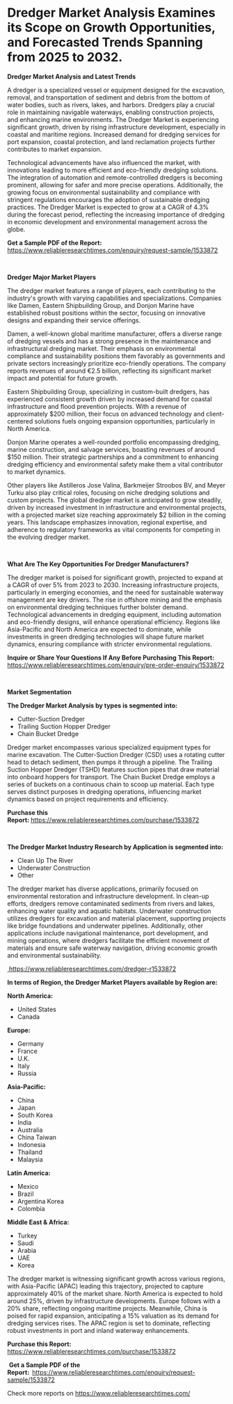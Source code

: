 <p><h1>Dredger Market Analysis Examines its Scope on Growth Opportunities, and Forecasted Trends Spanning from 2025 to 2032.</h1></p><p><strong>Dredger Market Analysis and Latest Trends</strong></p>
<p><p>A dredger is a specialized vessel or equipment designed for the excavation, removal, and transportation of sediment and debris from the bottom of water bodies, such as rivers, lakes, and harbors. Dredgers play a crucial role in maintaining navigable waterways, enabling construction projects, and enhancing marine environments. The Dredger Market is experiencing significant growth, driven by rising infrastructure development, especially in coastal and maritime regions. Increased demand for dredging services for port expansion, coastal protection, and land reclamation projects further contributes to market expansion.</p><p>Technological advancements have also influenced the market, with innovations leading to more efficient and eco-friendly dredging solutions. The integration of automation and remote-controlled dredgers is becoming prominent, allowing for safer and more precise operations. Additionally, the growing focus on environmental sustainability and compliance with stringent regulations encourages the adoption of sustainable dredging practices. The Dredger Market is expected to grow at a CAGR of 4.3% during the forecast period, reflecting the increasing importance of dredging in economic development and environmental management across the globe.</p></p>
<p><strong>Get a Sample PDF of the Report:&nbsp;</strong> <a href="https://www.reliableresearchtimes.com/enquiry/request-sample/1533872?utm_campaign=2338&utm_medium=2&utm_source=Github&utm_content=ia&utm_term=17022025&utm_id=dredger">https://www.reliableresearchtimes.com/enquiry/request-sample/1533872</a></p>
<p>&nbsp;</p>
<p><strong>Dredger Major Market Players</strong></p>
<p><p>The dredger market features a range of players, each contributing to the industry's growth with varying capabilities and specializations. Companies like Damen, Eastern Shipbuilding Group, and Donjon Marine have established robust positions within the sector, focusing on innovative designs and expanding their service offerings.</p><p>Damen, a well-known global maritime manufacturer, offers a diverse range of dredging vessels and has a strong presence in the maintenance and infrastructural dredging market. Their emphasis on environmental compliance and sustainability positions them favorably as governments and private sectors increasingly prioritize eco-friendly operations. The company reports revenues of around €2.5 billion, reflecting its significant market impact and potential for future growth.</p><p>Eastern Shipbuilding Group, specializing in custom-built dredgers, has experienced consistent growth driven by increased demand for coastal infrastructure and flood prevention projects. With a revenue of approximately $200 million, their focus on advanced technology and client-centered solutions fuels ongoing expansion opportunities, particularly in North America.</p><p>Donjon Marine operates a well-rounded portfolio encompassing dredging, marine construction, and salvage services, boasting revenues of around $150 million. Their strategic partnerships and a commitment to enhancing dredging efficiency and environmental safety make them a vital contributor to market dynamics.</p><p>Other players like Astilleros Jose Valina, Barkmeijer Stroobos BV, and Meyer Turku also play critical roles, focusing on niche dredging solutions and custom projects. The global dredger market is anticipated to grow steadily, driven by increased investment in infrastructure and environmental projects, with a projected market size reaching approximately $2 billion in the coming years. This landscape emphasizes innovation, regional expertise, and adherence to regulatory frameworks as vital components for competing in the evolving dredger market.</p></p>
<p>&nbsp;</p>
<p><strong>What Are The Key Opportunities For Dredger Manufacturers?</strong></p>
<p><p>The dredger market is poised for significant growth, projected to expand at a CAGR of over 5% from 2023 to 2030. Increasing infrastructure projects, particularly in emerging economies, and the need for sustainable waterway management are key drivers. The rise in offshore mining and the emphasis on environmental dredging techniques further bolster demand. Technological advancements in dredging equipment, including automation and eco-friendly designs, will enhance operational efficiency. Regions like Asia-Pacific and North America are expected to dominate, while investments in green dredging technologies will shape future market dynamics, ensuring compliance with stricter environmental regulations.</p></p>
<p><strong>Inquire or Share Your Questions If Any Before Purchasing This Report:</strong> <a href="https://www.reliableresearchtimes.com/enquiry/pre-order-enquiry/1533872?utm_campaign=2338&utm_medium=2&utm_source=Github&utm_content=ia&utm_term=17022025&utm_id=dredger">https://www.reliableresearchtimes.com/enquiry/pre-order-enquiry/1533872</a></p>
<p>&nbsp;</p>
<p><strong>Market Segmentation</strong></p>
<p><strong>The Dredger Market Analysis by types is segmented into:</strong></p>
<p><ul><li>Cutter-Suction Dredger</li><li>Trailing Suction Hopper Dredger</li><li>Chain Bucket Dredge</li></ul></p>
<p><p>Dredger market encompasses various specialized equipment types for marine excavation. The Cutter-Suction Dredger (CSD) uses a rotating cutter head to detach sediment, then pumps it through a pipeline. The Trailing Suction Hopper Dredger (TSHD) features suction pipes that draw material into onboard hoppers for transport. The Chain Bucket Dredge employs a series of buckets on a continuous chain to scoop up material. Each type serves distinct purposes in dredging operations, influencing market dynamics based on project requirements and efficiency.</p></p>
<p><strong>Purchase this Report:&nbsp;</strong><a href="https://www.reliableresearchtimes.com/purchase/1533872?utm_campaign=2338&utm_medium=2&utm_source=Github&utm_content=ia&utm_term=17022025&utm_id=dredger">https://www.reliableresearchtimes.com/purchase/1533872</a></p>
<p>&nbsp;</p>
<p><strong>The Dredger Market Industry Research by Application is segmented into:</strong></p>
<p><ul><li>Clean Up The River</li><li>Underwater Construction</li><li>Other</li></ul></p>
<p><p>The dredger market has diverse applications, primarily focused on environmental restoration and infrastructure development. In clean-up efforts, dredgers remove contaminated sediments from rivers and lakes, enhancing water quality and aquatic habitats. Underwater construction utilizes dredgers for excavation and material placement, supporting projects like bridge foundations and underwater pipelines. Additionally, other applications include navigational maintenance, port development, and mining operations, where dredgers facilitate the efficient movement of materials and ensure safe waterway navigation, driving economic growth and environmental sustainability.</p></p>
<p><a href="https://www.reliableresearchtimes.com/dredger-r1533872?utm_campaign=2338&utm_medium=2&utm_source=Github&utm_content=ia&utm_term=17022025&utm_id=dredger">&nbsp;https://www.reliableresearchtimes.com/dredger-r1533872</a></p>
<p><strong>In terms of Region, the Dredger Market Players available by Region are:</strong></p>
<p>
    <p> <strong> North America: </strong>
        <ul>
            <li>United States</li>
            <li>Canada</li>
        </ul>
        </p> 
    <p> <strong> Europe: </strong>
        <ul>
            <li>Germany</li>
            <li>France</li>
            <li>U.K.</li>
            <li>Italy</li>
            <li>Russia</li>
        </ul>
        </p> 
    <p> <strong> Asia-Pacific: </strong>
        <ul>
            <li>China</li>
            <li>Japan</li>
            <li>South Korea</li>
            <li>India</li>
            <li>Australia</li>
            <li>China Taiwan</li>
            <li>Indonesia</li>
            <li>Thailand</li>
            <li>Malaysia</li>
        </ul>
        </p> 
    <p> <strong> Latin America: </strong>
        <ul>
            <li>Mexico</li>
            <li>Brazil</li>
            <li>Argentina Korea</li>
            <li>Colombia</li>
        </ul>
        </p> 
    <p> <strong> Middle East & Africa: </strong>
        <ul>
            <li>Turkey</li>
            <li>Saudi</li>
            <li>Arabia</li>
            <li>UAE</li>
            <li>Korea</li>
        </ul>
    </p>
    </p>
<p><p>The dredger market is witnessing significant growth across various regions, with Asia-Pacific (APAC) leading this trajectory, projected to capture approximately 40% of the market share. North America is expected to hold around 25%, driven by infrastructure developments. Europe follows with a 20% share, reflecting ongoing maritime projects. Meanwhile, China is poised for rapid expansion, anticipating a 15% valuation as its demand for dredging services rises. The APAC region is set to dominate, reflecting robust investments in port and inland waterway enhancements.</p></p>
<p><strong>Purchase this Report: </strong><a href="https://www.reliableresearchtimes.com/purchase/1533872?utm_campaign=2338&utm_medium=2&utm_source=Github&utm_content=ia&utm_term=17022025&utm_id=dredger">https://www.reliableresearchtimes.com/purchase/1533872</a></p>
<p>&nbsp;<strong>Get a Sample PDF of the Report:&nbsp;&nbsp;</strong><a href="https://www.reliableresearchtimes.com/enquiry/request-sample/1533872?utm_campaign=2338&utm_medium=2&utm_source=Github&utm_content=ia&utm_term=17022025&utm_id=dredger">https://www.reliableresearchtimes.com/enquiry/request-sample/1533872</a></p>
<p><strong></strong></p>
<p>Check more reports on <a href="https://www.reliableresearchtimes.com/?utm_campaign=2338&utm_medium=2&utm_source=Github&utm_content=ia&utm_term=17022025&utm_id=dredger">https://www.reliableresearchtimes.com/</a></p>